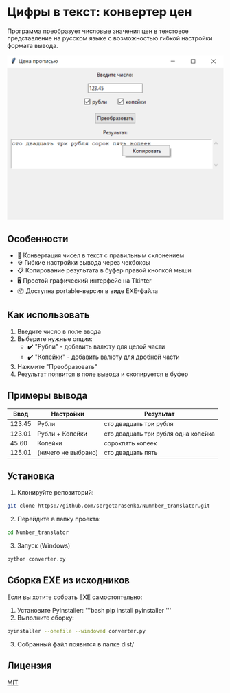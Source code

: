 # Цифры в текст: конвертер цен

Программа преобразует числовые значения цен в текстовое представление на русском языке с возможностью гибкой настройки формата вывода.

![Скриншот интерфейса](converter.png)

## Особенности
- 📝 Конвертация чисел в текст с правильным склонением
- ⚙️ Гибкие настройки вывода через чекбоксы
- 📋 Копирование результата в буфер правой кнопкой мыши
- 🖥️ Простой графический интерфейс на Tkinter
- 📦 Доступна portable-версия в виде EXE-файла

## Как использовать
1. Введите число в поле ввода
2. Выберите нужные опции:
   - ✔️ "Рубли" - добавить валюту для целой части
   - ✔️ "Копейки" - добавить валюту для дробной части
3. Нажмите "Преобразовать"
4. Результат появится в поле вывода и скопируется в буфер

## Примеры вывода
| Ввод   | Настройки           | Результат                           |
| ------ | ------------------- | ----------------------------------- |
| 123.45 | Рубли               | сто двадцать три рубля              |
| 123.01 | Рубли + Копейки     | сто двадцать три рубля одна копейка |
| 45.60  | Копейки             | сорокпять копеек                    |
| 125.01 | (ничего не выбрано) | сто двадцать пять                   |

## Установка
1. Клонируйте репозиторий:
```bash
git clone https://github.com/sergetarasenko/Numnber_translater.git
```
2. Перейдите в папку проекта:
```bash
cd Number_translator
```
3. Запуск (Windows)
```bash
python converter.py
```

## Сборка EXE из исходников
Если вы хотите собрать EXE самостоятельно:

1. Установите PyInstaller:
'''bash
pip install pyinstaller
'''
2. Выполните сборку:
```bash
pyinstaller --onefile --windowed converter.py
```
3. Собранный файл появится в папке dist/

## Лицензия
[MIT](https://license/)
